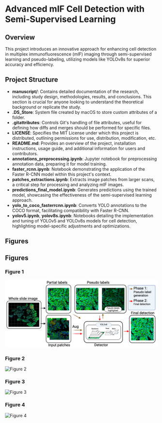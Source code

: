 # Advanced mIF Cell Detection with Semi-Supervised Learning

## Overview
This project introduces an innovative approach for enhancing cell detection in multiplex immunofluorescence (mIF) imaging through semi-supervised learning and pseudo-labeling, utilizing models like YOLOv8s for superior accuracy and efficiency.

## Project Structure
- **manuscript/**: Contains detailed documentation of the research, including study design, methodologies, results, and conclusions. This section is crucial for anyone looking to understand the theoretical background or replicate the study.
- **.DS_Store**: System file created by macOS to store custom attributes of a folder.
- **.gitattributes**: Controls Git's handling of file attributes, useful for defining how diffs and merges should be performed for specific files.
- **LICENSE**: Specifies the MIT License under which this project is distributed, outlining permissions for use, distribution, modification, etc.
- **README.md**: Provides an overview of the project, installation instructions, usage guide, and additional information for users and contributors.
- **annotations_preprocessing.ipynb**: Jupyter notebook for preprocessing annotation data, preparing it for model training.
- **faster_rcnn.ipynb**: Notebook demonstrating the application of the Faster R-CNN model within this project's context.
- **patches_extractions.ipynb**: Extracts image patches from larger scans, a critical step for processing and analyzing mIF images.
- **predictions_final_model.ipynb**: Generates predictions using the trained model, showcasing the effectiveness of the semi-supervised learning approach.
- **yolo_to_coco_fasterrcnn.ipynb**: Converts YOLO annotations to the COCO format, facilitating compatibility with Faster R-CNN.
- **yolov5.ipynb**, **yolov8s.ipynb**: Notebooks detailing the implementation and tuning of YOLOv5 and YOLOv8s models for cell detection, highlighting model-specific adjustments and optimizations.


## Figures

## Figures

### Figure 1
![Figure 1](https://github.com/idso-fa1-pathology/semi-supervised-cell-detection/blob/main/manuscript/images/1.png?raw=true "Figure 1 Description")


### Figure 2
![Figure 2](https://github.com/yourusername/yourprojectname/blob/main/manuscript/images/2.png?raw=true "Figure 2 Description")

### Figure 3
![Figure 3](https://github.com/yourusername/yourprojectname/blob/main/manuscript/images/3.png?raw=true "Figure 3 Description")

### Figure 4
![Figure 4](https://github.com/yourusername/yourprojectname/blob/main/manuscript/images/4.png?raw=true "Figure 4 Description")





